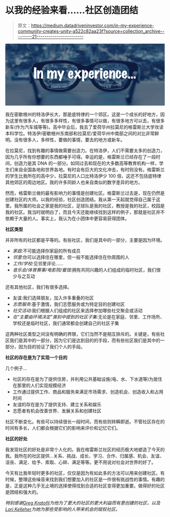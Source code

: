 # 以我的经验来看……社区创造团结

> 原文：<https://medium.datadriveninvestor.com/in-my-experience-community-creates-unity-a522c82aa23f?source=collection_archive---------21----------------------->

![](img/d7731d16dc5db052ac51fb0348ab3485.png)

我在密歇根州的特洛伊长大，那是底特律的一个郊区。这是一个成长的好地方，因为这里有很多人，有很多多样性，有很多事情可以做，有很多地方可以去，有很多新车(作为汽车城等等)。高中毕业后，我去了爱荷华州拉莫尼的格雷斯兰大学攻读本科学位。特洛伊/密歇根州东南部和拉莫尼/爱荷华州中南部之间的对比非常鲜明。没有很多人，多样性，要做的事情，要去的地方或新车。

在拉莫尼，找到有趣的事情做需要创造力。在特洛伊，人们不需要太多的创造力，因为几乎所有你想要的东西都唾手可得。幸运的是，格雷斯兰已经存在了一段时间，创造力是其 DNA 的一部分。如同过去和现在的大多数高等教育机构一样，学生们来自全国各地和世界各地。有时会有巨大的文化冲击，有时则没有。格雷斯兰的学生比我所在的高中少，拉莫尼的人口比特洛伊少 100 倍，这还不包括底特律其他郊区的周边地区。我的许多同龄人也来自类似的数字差异的地方。

然而，格雷斯兰做的最有影响力的事情是创建社区。格雷斯兰过去是，现在仍然是创建社区的大师。以我的经验，社区创造团结。我从第一天起就觉得自己属于这里。我所属的社会之家是我的社区，足球队是我的社区，教授是我的社区，校园是我的社区。我当时就明白了，而且今天还能继续找到这样的例子，那就是社区并不依赖于大量的人。事实上，我认为在小团体中更容易获得团体。

**社区类型**

并非所有的社区都是平等的。有些社区，我们是其中的一部分，主要是因为环境。

*   *家庭*:不可能选择你家庭的所有成员
*   *邻里*:你可以选择住在哪里，但一般不能选择住在你周围的人
*   *工作/学校*:见邻里评论……
*   *音乐会/体育赛事/电影院/餐馆*:拥有共同兴趣的人们组成的临时社区，我们很少与之互动

还有其他社区，我们有很多选择。

*   友谊:我们选择朋友，加入许多重叠的社区
*   *志愿服务*:基于激情，我们志愿服务或为特定目的创建社区
*   *社交活动*:我们根据人们组成的社区来选择参加哪些社交聚会或活动
*   *在“主要由环境决定”类别中提到的社区子集*:无论是在家庭、邻里、工作场所、学校还是临时社区，我们通常都会创建自己的社区子集

这两种社区类型之间没有明确的界限，它们当然不是相互排斥的。关键是，有些社区我们是其中的一部分，因为它们是达到目的的手段，而有些社区我们是其中的一部分，因为目的验证了我们个人的手段。

**社区的存在是为了实现一个目的**

几个例子…

*   社区的存在是为了提供住房，并利用公共基础设施(电、水、下水道等)为居住在那里的人们实现规模经济
*   工作通过提供工作、商品和服务来满足市场需求、创造机会、创造收入和占用时间
*   友谊的存在是为了提供支持、建立关系和娱乐
*   志愿者有机会改善世界、发展关系和创建社区

社区不断变化。有些可以持续很长一段时间，而有些则转瞬即逝。不管社区存在的时间有多长，人们都会根据它们的影响来评价和记忆它们。

**社区的好处**

我发现社区的好处是非常个人化的。我在格雷斯兰社区的经历极大地塑造了今天的我。我所在的社区提供…关系、挑战、成长、学习、合作、归属感、机会、友谊、沮丧、满足、给予、索取、心碎、满足等等。更不用说对社会对世界的好了。

今天有比我年轻时更多的社区，仅仅是因为有如此多的方法可以用来创建社区。有时候，整理这些噪音来找到我们想要加入的社区是一件很有挑战性的事情。有趣的是，正是这种几乎无止境的选择使得找到合适的社区变得更加重要。做得好的社区是团结和强大的。

*特别感谢*[*Greg Kratofil*](https://www.linkedin.com/in/gregkratofil/)*为他为了更大的社区的更大利益而有意创建的社区，以及*[*Lori Kelleher*](https://www.linkedin.com/in/lori-kelleher-2070322/)*为她为那些受影响的人带来机会的赋权社区。*